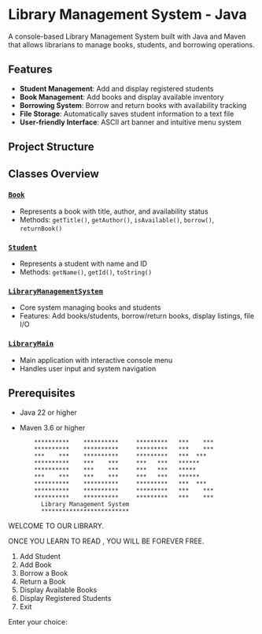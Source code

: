 # Library Management System - Java

A console-based Library Management System built with Java and Maven that allows librarians to manage books, students, and borrowing operations.

## Features

- **Student Management**: Add and display registered students
- **Book Management**: Add books and display available inventory
- **Borrowing System**: Borrow and return books with availability tracking
- **File Storage**: Automatically saves student information to a text file
- **User-friendly Interface**: ASCII art banner and intuitive menu system

## Project Structure
## Classes Overview

### [`Book`](src/main/java/indivual__assignment_01/Book.java)
- Represents a book with title, author, and availability status
- Methods: `getTitle()`, `getAuthor()`, `isAvailable()`, `borrow()`, `returnBook()`

### [`Student`](src/main/java/indivual__assignment_01/Student.java)
- Represents a student with name and ID
- Methods: `getName()`, `getId()`, `toString()`

### [`LibraryManagementSystem`](src/main/java/indivual__assignment_01/LibraryManagementSystem.java)
- Core system managing books and students
- Features: Add books/students, borrow/return books, display listings, file I/O

### [`LibraryMain`](src/main/java/indivual__assignment_01/LibraryMain.java)
- Main application with interactive console menu
- Handles user input and system navigation

## Prerequisites

- Java 22 or higher
- Maven 3.6 or higher

          **********    **********     *********   ***    ***
          **********    **********     *********   ***    ***
          ***    ***    **********     *********   ***  ***
          **********    ***    ***     ***   ***   ******
          **********    ***    ***     ***   ***   *****
          ***    ***    ***    ***     ***   ***   ******
          **********    **********     *********   ***  ***
          **********    **********     *********   ***    ***
          **********    **********     *********   ***    ***
            Library Management System
            *************************

WELCOME TO OUR LIBRARY.

ONCE YOU LEARN TO READ , YOU WILL BE FOREVER FREE.

1. Add Student
2. Add Book
3. Borrow a Book
4. Return a Book
5. Display Available Books
6. Display Registered Students
7. Exit

Enter your choice:

